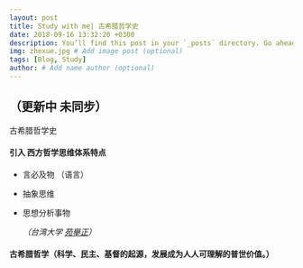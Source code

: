 ```yaml
---
layout: post
title: Study with me| 古希腊哲学史
date: 2018-09-16 13:32:20 +0300
description: You’ll find this post in your `_posts` directory. Go ahead and edit it and re-build the site to see your changes. # Add post description (optional)
img: zhexue.jpg # Add image post (optional)
tags: [Blog, Study]
author: # Add name author (optional)
---
```




## （更新中 未同步）



古希腊哲学史

#### 引入 西方哲学思维体系特点

* 言必及物 （语言）

* 抽象思维

* 思想分析事物

  *（台湾大学 [苑舉正](https://www.coursera.org/instructor/yuann)）*





#### 古希腊哲学（科学、民主、基督的起源，发展成为人人可理解的普世价值。）





## 

